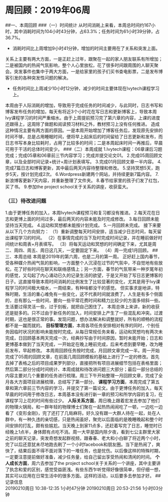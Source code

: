 # 周回顾：2019年06周

##一、本周回顾
###（一）时间统计
从时间消耗上来看，本周总时间约167小时，其中消耗时间为104小时43分钟，占63.3%；任务时间为61小时39分钟，占36.7%。
* 消耗时间比上周增加9小时41分钟，增加的时间主要用在了关系和突发上面。

关系上主要有两大方面，一是正赶上过年，跟聚在一起的家人朋友联系有所增加；二是被国内的热闹气氛影响，整个人心里放松，花了很多时间跟周围的人聊天聚会。突发事件也集中于两大方面，一是给家里的孩子们买书查电影票，二是发布博客引发的各种突发性问题的解决。
* 任务时间比上周减少10小时12分钟，减少的时间主要体现在Ivytech课程学习上。

本周由于人际消耗的增加，导致用于完成任务的时间减少，与此同时，日志书写和博客发布任务的增加，每天有将近3个小时花在写日志和更新博客上，导致本周Ivy课程学习的时间严重缩水。由于上周提前预习完了第六章的内容，上课的进度还跟得上，这周除了做题和阅读预习材料之外，教材预习上没有任何推进。
造成这种情况主要有两方面的原因。一是本周开始增加了博客任务后，发现原先安排的时间不够，总是占用睡眠时间，便将早上起床后的时间留给了日志更新和发布，而日志书写本身比较耗时，占用了比较多的时间；二是本周起床时间一再推后，早晨可用于干活的总体时间变少。
###（二）本周成就
1.Ivytech课程：06章课后习题完成；完成05章和06章前三节内容学习；完成并提交论文01。
2.完成05周回顾文章，以及全部时间记录+统计+周计划表填写。
3.完成01月回顾文章一半内容。
4.完成7篇日志和博客更新，其中最后两天内容待整理和修改。
5.坚持冥想5天，跑步5天，按计划完成2次。
6.Wordpress新建两个网站，并持续更新7篇内容。
7.新浪博客更新7天内容，并重新整理了文件夹。
8.春节给家里的孩子们发了红包，买了书。
9.参加the project school关于关系的讲座，收获蛮大。
### （三）待改进问题
1.由于更博任务的加入，本周Ivytech课程预习和复习都没有推进。
2.每天花在日志和更博上面的时间过多，最后两天的内容未能及时完成修改。
3.每日回顾未能坚持当天完成。
4.运动和冥想都未能按计划完成。
5.一月回顾未完成。
接下来要从以下几个方向努力：
（1）重新调整每天时间安排，适当减少日志时间，每天留出课程学习的时间。
（2）在事情完成的当下及时完成时间记录，并在睡前做好时间统计和周表+月表填写。
（3）将每天运动和冥想的时间确定下来，尤其是周二、周四、周五、周日这几天，一定要固定下来。
（4）周一完成1月回顾。
##三、本周总结
本周是2019年的第六周，也是二月的第一周。
正好赶上国内春节，受各种媒介热闹气氛的影响，一方面整个人沉浸在过节的气氛中，不自觉地有些放松，花了好些时间在聊天和联络感情上；另一方面，春节的气氛带来一种岁尾年初的感觉，又勾起了内心涌动已久的记录生活的欲望，于是又开始了写日志更博客的日子。这直接导致本周时间消耗的比例发生了比较显著的变化，尤其是用于Ivy课程学习的时间极大缩水，一周结束，有种啥都没干的感觉。
但实事求是地讲，特殊时期，生活的重心难免有一些变化，这不代表时间就浪费了。人生是有多个侧面的，总有那么一些时间，要向一些平常花费时间和精力比较少的方面多倾斜一些。生活要过得灵活一些，过于刻板，就把自己困住了。
本周总体上来讲，新的收获还是挺多的。只不过由于新任务的加入，时间安排上产生了一些混乱和冲突。过渡时期，这也是很正常的事。发现问题，想办法解决和调整就好，所有的顺畅的流程都不是一蹴而就的。
**目标管理方面**，本周各项任务安排相对有序的同时，个别任务因临时状况的影响未能按时完成。从每日常规任务来看，运动和冥想均有两次未完成，日回顾基本两天完成一次，经典抄写由于时间原因，暂时未能开始；日志和更博基本做到了当天完成，一开始定在晚上睡前完成，后来考虑到要早睡，改为睡前发布，早起修改。
本周周回顾任务按时完成，月回顾文章完成一半。周一开始完成了05周的回顾文章，在前面几周回顾模板的基础上进行了一定的修改。首先去掉了表格之后的项目成果罗列部分，直接把所有项目进展细节包括在表格里面；然后第二部分分成时间统计、本周成就和待改进问题三大部分；最后一部分总结的内容主要对几个重要的任务进行梳理。周三下午开始整理一月回顾文章，完成了全月各大方面项目进展梳理，总结写了第一部分。
**课程学习方面**，本周完成了第五章和第六章前三节内容的学习，并提交了第一篇论文。由于更博任务的加入，每天早晨的时间用于修改日志，本周基本没有进行新一章的预习和所学内容的复习，在课程学习上花的时间有些过少。
**人际关系方面**，周日晚上跟着宏发去参加了他们的物理火锅局，和一群年轻的物理博士们聚在一起热热闹闹吃了一顿，一边吃一边看了《变形金刚》，完了还打了几局麻将。好久没有跟一大群人待在一起，处在人群中，有一种久违的亲切感，只是热闹虽好，聚完以后面临的是晚睡晚起和整个时间安排的打乱，颇有些尴尬。当天晚上到家11点多，还赶着写完了日志，睡觉时已经晚上1点半，身体颇有点吃不消。周一大早是国内除夕夜，看到七公主群里大家之前的聊天记录，突发奇想发起群视频，跟春春、老大和小白聊了将近两个小时，完了以后还意犹未尽地跑去刷了一个小时facebook和朋友圈。当下是热闹了，爽快了，结果后面不得不面对落下的一堆任务，也是忧伤。以后像这样的特殊时期，一定要注意提前做好准备，减少任务量，给自己留出享受热闹和清闲的时间。
**个人成长方面**，周六去参加了the project school关于关系的一个讲座，其中主要讲了执念和爱的区别，感觉受益匪浅。有些东西乍听觉得好像很简单，但仔细一想，其实可以应用在日常生活中的很多方面。这样的活动，以后要多去参加才好。
##记录信息   
20190210周日    10:38-12:35    1小时47分钟
20190210周日    20:53-21:56    1小时03分钟